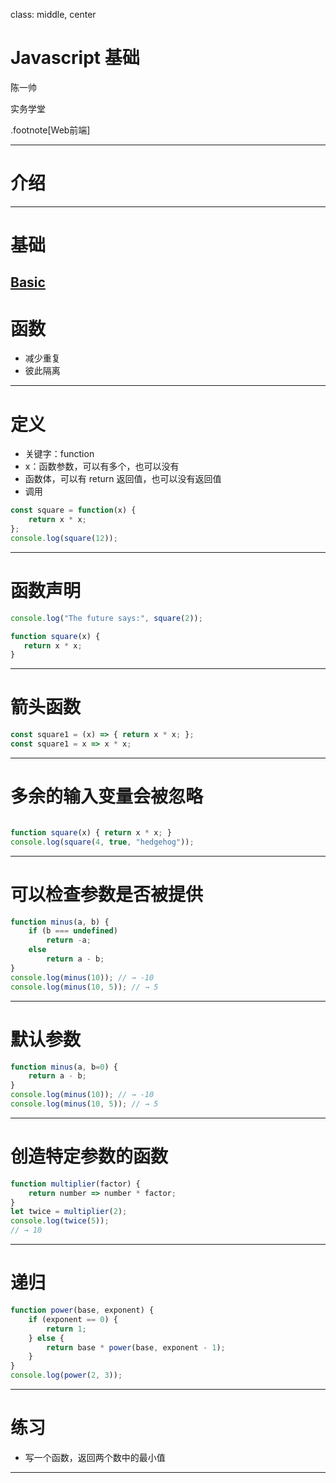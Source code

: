 class: middle, center

# Javascript 基础

陈一帅

实务学堂

.footnote[Web前端]

---
# 介绍

---
# 基础

[Basic](../js/js-basic.js)
---
# 函数

- 减少重复
- 彼此隔离

---
# 定义

- 关键字：function
- x：函数参数，可以有多个，也可以没有
- 函数体，可以有 return 返回值，也可以没有返回值
- 调用

```js
const square = function(x) {
    return x * x;
};
console.log(square(12));
```

---
# 函数声明

```js
console.log("The future says:", square(2));

function square(x) {
   return x * x;
}
```

---
# 箭头函数


```js
const square1 = (x) => { return x * x; };
const square1 = x => x * x;
```

---
# 多余的输入变量会被忽略


```js

function square(x) { return x * x; }
console.log(square(4, true, "hedgehog"));
```


---
# 可以检查参数是否被提供


```js
function minus(a, b) {
    if (b === undefined)
        return -a;
    else
        return a - b;
}
console.log(minus(10)); // → -10
console.log(minus(10, 5)); // → 5
```

---
# 默认参数

```js
function minus(a, b=0) {
    return a - b;
}
console.log(minus(10)); // → -10
console.log(minus(10, 5)); // → 5
```

---
# 创造特定参数的函数

```js
function multiplier(factor) {
    return number => number * factor;
}
let twice = multiplier(2);
console.log(twice(5));
// → 10
```

---
# 递归

```js
function power(base, exponent) {
    if (exponent == 0) {
        return 1;
    } else {
        return base * power(base, exponent - 1);
    }
}
console.log(power(2, 3));
```

---
# 练习

- 写一个函数，返回两个数中的最小值

---
#

```js


```
